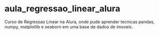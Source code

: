 # aula_regressao_linear_alura
Curso de Regressao Linear na Alura, onde pude aprender tecnicas pandas, numpy, matplotlib e seaborn em uma base de dados de imoveis.
